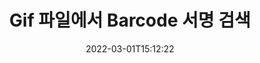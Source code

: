 ---
############################# Static ############################
layout: "auto-gen-signature"
date: 2022-03-01T15:12:22
draft: false
operation: Search
signaturetype: Barcode
fileformat: Gif
productName: Java
lang: ko
productCode: java
otherformats: pdf doc docx docm dot dotm dotx odt ott rtf xls xlsx xlsm xlsb csv ods ots xltx xltm ppt pptx pps ppsx odp otp potx potm pptm ppsm png jpg bmp gif tiff svg webp wmf
breadcrumb: Search Barcode signatures at Gif with Java

############################# Head ############################
head_title: "Java의 Gif 파일에서 Barcode 서명 검색"
head_description: "몇 줄의 코드를 사용하여 Gif 파일에서 Barcode 서명을 검색하려면 Java를 사용하세요."

############################# Header ############################
title: "Gif 파일에서 Barcode 서명 검색"
description: "Java 기본 API를 사용하면 이미 서명된 Gif 파일에서 Barcode 서명을 검색할 수 있습니다. 몇 줄의 코드를 사용하여 Gif 문서 내에서 고급 전자 서명 검색을 수행합니다."
bg_image: "https://cms.admin.containerize.com/templates/aspose/App_Themes/V3/images/bg/header1.png"
bg_overlay: false
button:
    enable: true

############################# SubMenu ############################
submenu:
    enable: true

    left:
        img_alt: "GroupDocs.Signature for Java"
        image: "https://cms.admin.containerize.com/templates/groupdocs/images/product-logos/90x90-noborder/groupdocsature-java.png"
        product: "GroupDocs.Signature"
        platform: "Java"



############################# About ############################
about:
    enable: true
    title: "GroupDocs.Signature for Java API 정보"
    content: |
        [GroupDocs.Signature for Java](https://products.groupdocs.com/signature/java/)은 텍스트, 이미지, 디지털 인증서, 바코드, QR 코드, 스탬프 또는 메타데이터와 같은 다양한 서명 유형을 사용하여 문서를 처리하기 위한 Java API를 제공합니다. 사용자는 PDF, MS Word 문서, MS Excel 통합 문서, MS PowerPoint 프레젠테이션, Adobe Photoshop 파일 및 다양한 이미지 형식 내에서 전자 서명을 추가, 삭제, 업데이트, 확인 또는 검색할 수 있으며 필요에 따라 서명 속성을 사용자 지정하기 위한 추가 지원이 가능합니다.
    

############################# Steps ############################
steps:
    enable: true
    title_left: "Gif에서 Barcode 서명을 검색하는 방법"
    content_left: |
        [GroupDocs.Signature for Java](https://products.groupdocs.com/signature/java/)을 사용하면 몇 가지 간단한 단계를 구현하여 Java 개발자가 애플리케이션의 Gif 파일에서 Barcode 서명을 더 쉽게 검색할 수 있습니다.
        
        * Signature 클래스의 새 인스턴스를 만들고 소스 문서 경로를 생성자 매개변수로 전달합니다.
        * 요구 사항에 따라 SearchOptions 개체를 인스턴스화하고 검색 옵션을 지정합니다.
        * Signature 클래스 인스턴스의 Search 메소드를 호출하고 여기에 SearchOptions를 전달하십시오.
        * 귀하의 요구에 따라 검색 결과를 처리합니다.

    title_right: "System Requirements"
    content_right: |
        GroupDocs.Signature for Java은(는) 모든 주요 플랫폼 및 운영 체제에서 지원됩니다. 아래 코드를 실행하기 전에 시스템에 다음 전제 조건이 설치되어 있는지 확인하십시오.

        * 운영 체제: Microsoft Windows, Linux, MacOS
        * 개발 환경: NetBeans, Intellij IDEA, Eclipse, etc.
        * Java runtime: J2SE 6.0 and above
        * [Maven](https://repository.groupdocs.com/webapp/#/artifacts/browse/tree/General/repo/com/groupdocs/groupdocs-signature)에서 최신 버전의 GroupDocs.Signature for Java 다운로드
         
    code: |
        ```java    
        
        // Set up input Gif file
        String filePath = "input.gif";

        // Instantiate Signature for input file
        Signature signature = new Signature(filePath);

        //Create search options
        BarcodeSearchOptions options = new BarcodeSearchOptions();

        // specify special pages to search on 
        options.setAllPages(false);
        // single page number
        options.setPageNumber(1);
        // specify text match type
        options.setMatchType(TextMatchType.Contains);
        // specify text pattern to search
        options.setText("Text signature");
        // return  Barcode images for processing
        options.setReturnContent(true);
        // set up type of returned  Barcode images
        options.setReturnContentType(FileType.PNG);
                            
        // search for Barcode signatures in Gif document
        List<BarcodeSignature> signatures = signature.search(BarcodeSignature.class, options);

        // process signatures which were found 
        signatures.forEach(item -> System.out.println(item.toString()));

        ```

############################# Demos ############################
demos:
    enable: true
    title: "Barcode 서명으로 서명 라이브 데모"
    content: |
       지금 바로 [GroupDocs.Signature 앱](https://products.groupdocs.app/signature/family) 웹사이트를 방문하여 Gif 파일에 다양한 전자 서명을 추가하세요.

        
############################# More Formats ############################
more_formats:
    enable: true
    title: "Java을(를) 사용하여 다른 Barcode 서명 검색"
    content: |
        "전자 서명은 다양한 문서에서 검색됩니다. 아래와 같이 널리 사용되는 파일 형식 중 하나에서 서명을 찾으십시오."
    format: 
           
       
back_to_top:
    enable: true
---